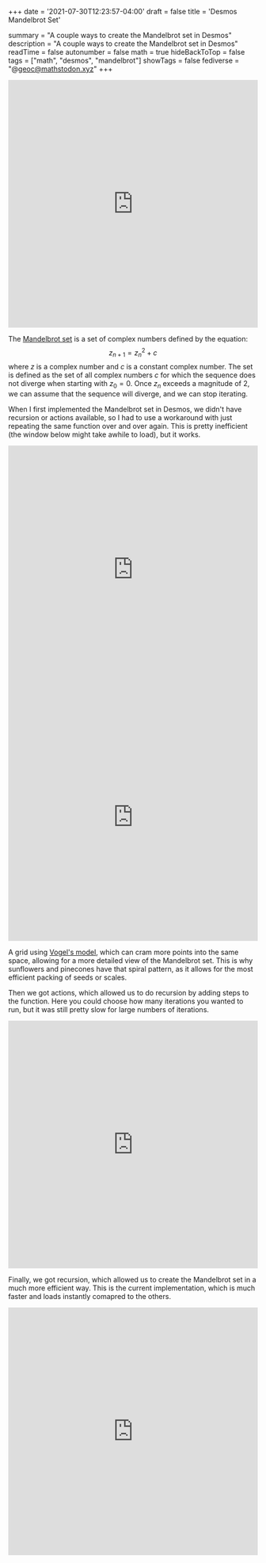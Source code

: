 +++
date = '2021-07-30T12:23:57-04:00'
draft = false
title = 'Desmos Mandelbrot Set'

summary = "A couple ways to create the Mandelbrot set in Desmos"
description = "A couple ways to create the Mandelbrot set in Desmos"
readTime = false
autonumber = false
math = true
hideBackToTop = false
tags = ["math", "desmos", "mandelbrot"]
showTags = false
fediverse = "@geoc@mathstodon.xyz"
+++

<div align="center">
    
<iframe src="https://www.desmos.com/calculator/dxeerl4ekb?embed" width="100%" height="500" frameborder="0"></iframe>

</div>

The [Mandelbrot set](https://en.wikipedia.org/wiki/Mandelbrot_set) is a set of complex numbers defined by the equation:
$$
z_{n+1} = z_n^2 + c
$$
where $z$ is a complex number and $c$ is a constant complex number. The set is defined as the set of all complex numbers $c$ for which the sequence does not diverge when starting with $z_0 = 0$. Once $z_n$ exceeds a magnitude of 2, we can assume that the sequence will diverge, and we can stop iterating.

<!-- The Julia set is defined similarly, but instead of varying $c$, we vary $z$ and keep $c$ constant. The Julia set is defined as the set of all complex numbers $z$ for which the sequence does not diverge when starting with a fixed complex number $c$. -->

When I first implemented the Mandelbrot set in Desmos, we didn't have recursion or actions available, so I had to use a workaround with just repeating the same function over and over again. This is pretty inefficient (the window below might take awhile to load), but it works. 

<div align="center">

<iframe src="https://www.desmos.com/calculator/na1pznblis?embed" width="100%" height="500" frameborder="0"></iframe>

</div>

<div align="center">

<iframe src="https://www.desmos.com/calculator/4mvtsufit0?embed" width="100%" height="500" frameborder="0"></iframe>

</div>

A grid using [Vogel's model](https://en.wikipedia.org/wiki/Fibonacci_sequence#Nature), which can cram more points into the same space, allowing for a more detailed view of the Mandelbrot set. This is why sunflowers and pinecones have that spiral pattern, as it allows for the most efficient packing of seeds or scales.


Then we got actions, which allowed us to do recursion by adding steps to the function. Here you could choose how many iterations you wanted to run, but it was still pretty slow for large numbers of iterations.

<div align="center">

<iframe src="https://www.desmos.com/calculator/gbhdi4isi6" width="100%" height="500" frameborder="0"></iframe>

</div>


Finally, we got recursion, which allowed us to create the Mandelbrot set in a much more efficient way. This is the current implementation, which is much faster and loads instantly comapred to the others.


<div align="center">

<iframe src="https://www.desmos.com/calculator/ytfl6giwz1?embed" width="100%" height="500" frameborder="0"></iframe>

</div>